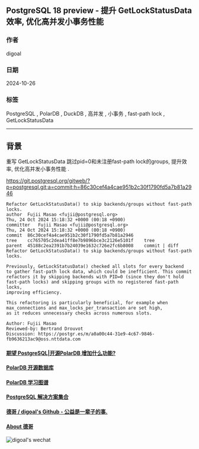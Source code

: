 ## PostgreSQL 18 preview - 提升 GetLockStatusData 效率, 优化高并发小事务性能   
                                                                                
### 作者                                                    
digoal                                                    
                                                           
### 日期                                                         
2024-10-26                                                    
                                                        
### 标签                                                      
PostgreSQL , PolarDB , DuckDB , 高并发 , 小事务 , fast-path lock , GetLockStatusData                      
                                                                               
----                                                        
                                                                      
## 背景        
重写 GetLockStatusData 跳过pid=0和未注册fast-path lock的groups, 提升效率, 优化高并发小事务性能 .  
  
https://git.postgresql.org/gitweb/?p=postgresql.git;a=commit;h=86c30cef4a4cae951b2c30f1790fd5a7b81a2946  
```  
Refactor GetLockStatusData() to skip backends/groups without fast-path locks.  
author	Fujii Masao <fujii@postgresql.org>	  
Thu, 24 Oct 2024 15:18:32 +0000 (00:18 +0900)  
committer	Fujii Masao <fujii@postgresql.org>	  
Thu, 24 Oct 2024 15:18:32 +0000 (00:18 +0900)  
commit	86c30cef4a4cae951b2c30f1790fd5a7b81a2946  
tree	cc765705c2dea41ff8e7b9896bce3c2126e5101f	tree  
parent	45188c2ea2391b7b24039e1632c726e2fc6b8008	commit | diff  
Refactor GetLockStatusData() to skip backends/groups without fast-path locks.  
  
Previously, GetLockStatusData() checked all slots for every backend  
to gather fast-path lock data, which could be inefficient. This commit  
refactors it by skipping backends with PID=0 (since they don't hold  
fast-path locks) and skipping groups with no registered fast-path locks,  
improving efficiency.  
  
This refactoring is particularly beneficial, for example when  
max_connections and max_locks_per_transaction are set high,  
as it reduces unnecessary checks across numerous slots.  
  
Author: Fujii Masao  
Reviewed-by: Bertrand Drouvot  
Discussion: https://postgr.es/m/a0a00c44-31e9-4c67-9846-fb9636213ac9@oss.nttdata.com  
```  
  
  
#### [期望 PostgreSQL|开源PolarDB 增加什么功能?](https://github.com/digoal/blog/issues/76 "269ac3d1c492e938c0191101c7238216")
  
  
#### [PolarDB 开源数据库](https://openpolardb.com/home "57258f76c37864c6e6d23383d05714ea")
  
  
#### [PolarDB 学习图谱](https://www.aliyun.com/database/openpolardb/activity "8642f60e04ed0c814bf9cb9677976bd4")
  
  
#### [PostgreSQL 解决方案集合](../201706/20170601_02.md "40cff096e9ed7122c512b35d8561d9c8")
  
  
#### [德哥 / digoal's Github - 公益是一辈子的事.](https://github.com/digoal/blog/blob/master/README.md "22709685feb7cab07d30f30387f0a9ae")
  
  
#### [About 德哥](https://github.com/digoal/blog/blob/master/me/readme.md "a37735981e7704886ffd590565582dd0")
  
  
![digoal's wechat](../pic/digoal_weixin.jpg "f7ad92eeba24523fd47a6e1a0e691b59")
  
